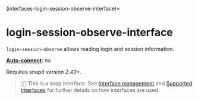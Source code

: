 (interfaces-login-session-observe-interface)=
# login-session-observe-interface

`login-session-observe` allows reading login and session information.

**[Auto-connect](/t/interface-management/6154#heading--auto-connections)**: no</br>

Requires snapd version *2.43+*.

> ⓘ  This is a snap interface. See [Interface management](/) and [Supported interfaces](/interfaces/index) for further details on how interfaces are used.


